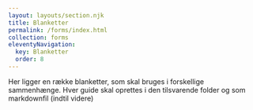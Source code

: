 ```yaml
---
layout: layouts/section.njk
title: Blanketter
permalink: /forms/index.html
collection: forms
eleventyNavigation:
  key: Blanketter
  order: 8
---
```


Her ligger en række blanketter, som skal bruges i forskellige sammenhænge. Hver guide skal oprettes i den tilsvarende folder og som markdownfil (indtil videre)